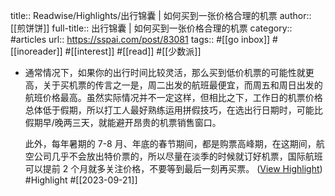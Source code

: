 title:: Readwise/Highlights/出行锦囊 | 如何买到一张价格合理的机票
author:: [[煎饼饼]]
full-title:: 出行锦囊 | 如何买到一张价格合理的机票
category:: #articles
url:: https://sspai.com/post/83081
tags:: #[[go inbox]] #[[inoreader]] #[[interest]] #[[read]] #[[少数派]]

- 通常情况下，如果你的出行时间比较灵活，那么买到低价机票的可能性就更高，关于买机票的传言之一是，周二出发的航班最便宜，而周五和周日出发的航班价格最高。虽然实际情况并不一定这样，但相比之下，工作日的机票价格总体低于假期，所以打工人最好熟练运用拼假技巧，在选出行日期时，可能比假期早/晚两三天，就能避开昂贵的机票销售窗口。
  
  此外，每年暑期的 7-8 月、年底的春节期间，都是购票高峰期，在这期间，航空公司几乎不会放出特价票的，所以尽量在淡季的时候就订好机票，国际航班可以提前 2 个月就多关注价格，不要等到最后一刻再买票。 ([View Highlight](https://read.readwise.io/read/01hav9qksc00kqh4vmase9r312)) #Highlight #[[2023-09-21]]